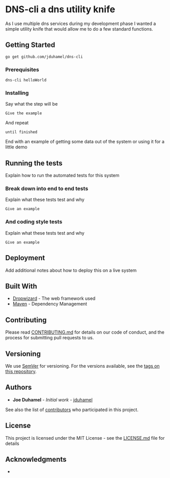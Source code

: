 # DNS-cli a dns utility knife

As I use multiple dns services during my development phase I wanted a simple utility knife that would allow me to do a few standard functions. 


## Getting Started

``go get github.com/jduhamel/dns-cli``

### Prerequisites


```
dns-cli helloWorld
```

### Installing


Say what the step will be

```
Give the example
```

And repeat

```
until finished
```

End with an example of getting some data out of the system or using it for a little demo

## Running the tests

Explain how to run the automated tests for this system

### Break down into end to end tests

Explain what these tests test and why

```
Give an example
```

### And coding style tests

Explain what these tests test and why

```
Give an example
```

## Deployment

Add additional notes about how to deploy this on a live system

## Built With

* [Dropwizard](http://www.dropwizard.io/1.0.2/docs/) - The web framework used
* [Maven](https://maven.apache.org/) - Dependency Management


## Contributing

Please read [CONTRIBUTING.md](https://gist.github.com/PurpleBooth/b24679402957c63ec426) for details on our code of conduct, and the process for submitting pull requests to us.

## Versioning

We use [SemVer](http://semver.org/) for versioning. For the versions available, see the [tags on this repository](https://github.com/your/project/tags). 

## Authors

* **Joe Duhamel** - *Initial work* - [jduhamel](https://github.com/jduhamel)

See also the list of [contributors](https://github.com/jduhamel/dns-cli/contributors) who participated in this project.

## License

This project is licensed under the MIT License - see the [LICENSE.md](LICENSE.md) file for details

## Acknowledgments

* 
